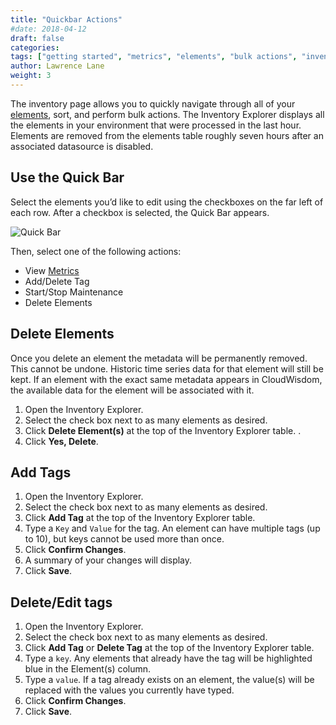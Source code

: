 ```yaml
---
title: "Quickbar Actions"
#date: 2018-04-12
draft: false
categories:
tags: ["getting started", "metrics", "elements", "bulk actions", "inventory page" ]
author: Lawrence Lane
weight: 3
---
```

The inventory page allows you to quickly navigate through all of your [elements][1], sort, and perform bulk actions. The Inventory Explorer displays all the elements in your environment that were processed in the last hour. Elements are removed from the elements table roughly seven hours after an associated datasource is disabled.

## Use the Quick Bar
Select the elements you’d like to edit using the checkboxes on the far left of each row. After a checkbox is selected, the Quick Bar appears.

![Quick Bar](/images/inventory-actions/quick-bar.png)

Then, select one of the following actions:

- View [Metrics][2]
- Add/Delete Tag
- Start/Stop Maintenance
- Delete Elements

## Delete Elements
Once you delete an element the metadata will be permanently removed. This cannot be undone. Historic time series data for that element will still be kept. If an element with the exact same metadata appears in CloudWisdom, the available data for the element will be associated with it.

1. Open the Inventory Explorer.
2. Select the check box next to as many elements as desired.
3. Click **Delete Element(s)** at the top of the Inventory Explorer table. .
4. Click **Yes, Delete**.

## Add Tags
1. Open the Inventory Explorer.
2. Select the check box next to as many elements as desired.
3. Click **Add Tag** at the top of the Inventory Explorer table.
4. Type a `Key` and `Value` for the tag. An element can have multiple tags (up to 10), but keys cannot be used more than once.
5. Click **Confirm Changes**.
6. A summary of your changes will display.
7. Click **Save**.

## Delete/Edit tags
1. Open the Inventory Explorer.
2. Select the check box next to as many elements as desired.
3. Click **Add Tag** or **Delete Tag** at the top of the Inventory Explorer table.
4. Type a `key`. Any elements that already have the tag will be highlighted blue in the Element(s) column.
5. Type a `value`. If a tag already exists on an element, the value(s) will be replaced with the values you currently have typed.
6. Click **Confirm Changes**.
7. Click **Save**.




[1]: /capacity-monitoring/inventory/
[2]: /capacity-monitoring/metrics/
